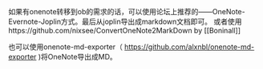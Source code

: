如果有onenote转移到ob的需求的话，可以使用论坛上推荐的——OneNote-Evernote-Joplin方式。最后从joplin导出成markdown文档即可。
或者使用https://github.com/nixsee/ConvertOneNote2MarkDown
by [[Boninall]]

也可以使用onenote-md-exporter（ https://github.com/alxnbl/onenote-md-exporter  )将OneNote导出成MD。

